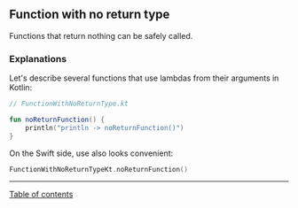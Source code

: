 ## Function with no return type

Functions that return nothing can be safely called.

### Explanations

Let's describe several functions that use lambdas from their arguments in Kotlin:

```kotlin
// FunctionWithNoReturnType.kt

fun noReturnFunction() {
    println("println -> noReturnFunction()")
}
```

On the Swift side, use also looks convenient:

```swift
FunctionWithNoReturnTypeKt.noReturnFunction()
```

---
[Table of contents](/README.md)